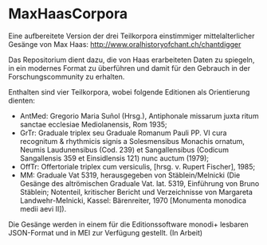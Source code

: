 # MaxHaasCorpora

Eine aufbereitete Version der drei Teilkorpora einstimmiger mittelalterlicher Gesänge von Max Haas: http://www.oralhistoryofchant.ch/chantdigger

Das Repositorium dient dazu, die von Haas erarbeiteten Daten zu spiegeln, in ein modernes Format zu überführen und damit für den Gebrauch in der Forschungscommunity zu erhalten.

Enthalten sind vier Teilkorpora, wobei folgende Editionen als Orientierung dienten:
* AntMed: Gregorio Maria Suñol (Hrsg.), Antiphonale missarum juxta ritum sanctae
ecclesiae Mediolanensis, Rom 1935;
* GrTr: Graduale triplex seu Graduale Romanum Pauli PP. VI cura recognitum &
rhythmicis signis a Solesmensibus Monachis ornatum, Neumis Laudunensibus (Cod. 239)
et Sangallensibus (Codicum Sangallensis 359 et Einsidlensis 121) nunc auctum (1979);
* OffTr: Offertoriale triplex cum versiculis, [hrsg. v. Rupert Fischer], 1985;
* MM: Graduale Vat 5319, herausgegeben von Stäblein/Melnicki (Die Gesänge des
altrömischen Graduale Vat. lat. 5319, Einführung von Bruno Stäblein; Notenteil,
kritischer Bericht und Verzeichnisse von Margareta Landwehr-Melnicki, Kassel:
Bärenreiter, 1970 [Monumenta monodica medii aevi II]).

Die Gesänge werden in einem für die Editionssoftware monodi+ lesbaren JSON-Format und in MEI zur Verfügung gestellt. (In Arbeit)

